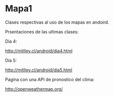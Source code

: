 Mapa1
=====

Clases respectivas al uso de los mapas en andoird.


Prsentaciones de las ultimas clases:

Dia 4:

http://mitlley.cl/android/dia4.html

Dia 5:

http://mitlley.cl/android/dia5.html

Pagina con una API de pronostico del clima:

http://openweathermap.org/
